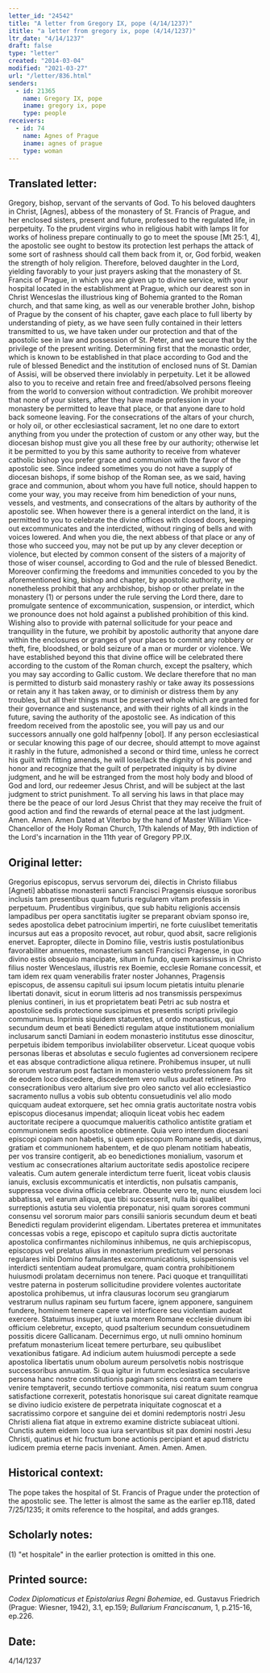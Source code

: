 ```yaml
---
letter_id: "24542"
title: "A letter from Gregory IX, pope (4/14/1237)"
ititle: "a letter from gregory ix, pope (4/14/1237)"
ltr_date: "4/14/1237"
draft: false
type: "letter"
created: "2014-03-04"
modified: "2021-03-27"
url: "/letter/836.html"
senders:
  - id: 21365
    name: Gregory IX, pope
    iname: gregory ix, pope
    type: people
receivers:
  - id: 74
    name: Agnes of Prague
    iname: agnes of prague
    type: woman
---
```

<h2> Translated letter:</h2>Gregory, bishop, servant of the servants of God.  To his beloved daughters in Christ, [Agnes], abbess of the monastery of St. Francis of Prague, and her enclosed sisters, present and future, professed to the regulated life, in perpetuity.
To the prudent virgins who in religious habit with lamps lit for works of holiness prepare continually to go to meet the spouse [Mt 25:1, 4], the apostolic see ought to bestow its protection lest perhaps the attack of some sort of rashness should call them back from it, or, God forbid, weaken the strength of holy religion.  Therefore, beloved daughter in the Lord, yielding favorably to your just prayers asking that the monastery of St. Francis of Prague, in which you are given up to divine service, with your hospital located in the establishment at Prague, which our dearest son in Christ Wenceslas the illustrious king of Bohemia granted to the Roman church, and that same king, as well as our venerable brother John, bishop of Prague by the consent of his chapter, gave each place to full liberty by understanding of piety, as we have seen fully contained in their letters transmitted to us, we have taken under our protection and that of the apostolic see in law and possession of St. Peter, and we secure that by the privilege of the present writing.
Determining first that the monastic order, which is known to be established in that place according to God and the rule of blessed Benedict and the institution of enclosed nuns of St. Damian of Assisi, will be observed there inviolably in perpetuity.  Let it be allowed also to you to receive and retain free and freed/absolved persons fleeing from the world to conversion without contradiction.  We prohibit moreover that none of your sisters, after they have made profession in your monastery be permitted to leave that place, or that anyone dare to hold back someone leaving.
For the consecrations of the altars of your church, or holy oil, or other ecclesiastical sacrament, let no one dare to extort anything from you under the protection of custom or any other way, but the diocesan bishop must give you all these free by our authority; otherwise let it be permitted to you by this same authority to receive from whatever catholic bishop you prefer grace and communion with the favor of the apostolic see.  Since indeed sometimes you do not have a supply of diocesan bishops, if some bishop of the Roman see, as we said, having grace and communion, about whom you have full notice, should happen to come your way, you may receive from him benediction of your nuns, vessels, and vestments, and consecrations of the altars by authority of the apostolic see.  When however there is a general interdict on the land, it is permitted to you to celebrate the divine offices with closed doors, keeping out excommunicates and the interdicted, without ringing of bells and with voices lowered.  And when you die, the next abbess of that place or any of those who succeed you, may not be put up by any clever deception or violence, but elected by common consent of the sisters of a majority of those of wiser counsel, according to God and the rule of blessed Benedict.
Moreover confirming the freedoms and immunities conceded to you by the aforementioned king, bishop and chapter, by apostolic authority, we nonetheless prohibit that any archbishop, bishop or other prelate in the monastery (1) or persons under the rule serving the Lord there, dare to promulgate sentence of excommunication, suspension, or interdict, which we pronounce does not hold against a published prohibition of this kind.  Wishing also to provide with paternal sollicitude for your peace and tranquillity in the future, we prohibit by apostolic authority that anyone dare within the enclosures or granges of your places to commit any robbery or theft, fire, bloodshed, or bold seizure of a man or murder or violence.
We have established beyond this that divine office will be celebrated there according to the custom of the Roman church, except the psaltery, which you may say according to Gallic custom.  We declare therefore that no man is permitted to disturb said monastery rashly or take away its possessions or retain any it has taken away, or to diminish or distress them by any troubles, but all their things must be preserved whole which are granted for their governance and sustenance, and with their rights of all kinds in the future, saving the authority of the apostolic see.  As indication of this freedom received from the apostolic see, you will pay us and our successors annually one gold halfpenny [obol].  If any person ecclesiastical or secular knowing this page of our decree, should attempt to move against it rashly in the future, admonished a second or third time, unless he correct his guilt with fitting amends, he will lose/lack the dignity of his power and honor and recognize that the guilt of perpetrated iniquity is by divine judgment, and he will be estranged from the most holy body and blood of God and lord, our redeemer Jesus Christ, and will be subject at the last judgment to strict punishment.  To all serving his laws in that place may there be the peace of our lord Jesus Christ that they may receive the fruit of good action and find the rewards of eternal peace at the last judgment.  Amen.  Amen.  Amen
Dated at Viterbo by the hand of Master William Vice-Chancellor of the Holy Roman Church, 17th kalends of May, 9th indiction of the Lord's incarnation in the 11th year of Gregory PP.IX.
<h2 class="mt-4"> Original letter:</h2>Gregorius episcopus, servus servorum dei, dilectis in Christo filiabus [Agneti] abbatisse monasterii sancti Francisci Pragensis eiusque sororibus inclusis tam presentibus quam futuris regularem vitam professis in perpetuum.  Prudentibus virginibus, que sub habitu religionis accensis lampadibus per opera sanctitatis iugiter se preparant obviam sponso ire, sedes apostolica debet patrocinium impertiri, ne forte cuiuslibet temeritatis incursus aut eas a proposito revocet, aut robur, quod absit, sacre religionis enervet.  Eapropter, dilecte in Domino filie, vestris iustis postulationibus favorabiliter annuentes, monasterium sancti Francisci Pragense, in quo divino estis obsequio mancipate, situm in fundo, quem karissimus in Christo filius noster Wenceslaus, illustris rex Boemie, ecclesie Romane concessit, et tam idem rex quam venerabilis frater noster Johannes, Pragensis episcopus, de assensu capituli sui ipsum locum pietatis intuitu plenarie libertati donavit, sicut in eorum litteris ad nos transmissis perspeximus plenius contineri, in ius et proprietatem beati Petri ac sub nostra et apostolice sedis protectione suscipimus et presentis scripti privilegio communimus.  Inprimis siquidem statuentes, ut ordo monasticus, qui secundum deum et beati Benedicti regulam atque institutionem monialium inclusarum sancti Damiani in eodem monasterio institutus esse dinoscitur, perpetuis ibidem temporibus inviolabiliter observetur.  Liceat quoque vobis personas liberas et absolutas e seculo fugientes ad conversionem recipere et eas absque contradictione aliqua retinere.  Prohibemus insuper, ut nulli sororum vestrarum post factam in monasterio vestro professionem fas sit de eodem loco discedere, discedentem vero nullus audeat retinere.  Pro consecrationibus vero altarium sive pro oleo sancto vel alio ecclesiastico sacramento nullus a vobis sub obtentu consuetudinis vel alio modo quicquam audeat extorquere, set hec omnia gratis auctoritate nostra vobis episcopus diocesanus impendat; alioquin liceat vobis hec eadem auctoritate recipere a quocumque malueritis catholico antistite gratiam et communionem sedis apostolice obtinente.  Quia vero interdum diocesani episcopi copiam non habetis, si quem episcopum Romane sedis, ut diximus, gratiam et communionem habentem, et de quo plenam notitiam habeatis, per vos transire contigerit, ab eo benedictiones monialium, vasorum et vestium ac consecrationes altarium auctoritate sedis apostolice recipere valeatis.  Cum autem generale interdictum terre fuerit, liceat vobis clausis ianuis, exclusis excommunicatis et interdictis, non pulsatis campanis, suppressa voce divina officia celebrare.  Obeunte vero te, nunc eiusdem loci abbatissa, vel earum aliqua, que tibi successerit, nulla ibi qualibet surreptionis astutia seu violentia preponatur, nisi quam sorores communi consensu vel sororum maior pars consilii sanioris secundum deum et beati Benedicti regulam providerint eligendam.   Libertates preterea et immunitates concessas vobis a rege, episcopo et capitulo supra dictis auctoritate apostolica confirmantes nichilominus inhibemus, ne quis archiepiscopus, episcopus vel prelatus alius in monasterium predictum vel personas regulares inibi Domino famulantes excommunicationis, suispensionis vel interdicti sententiam audeat promulgare, quam contra prohibitionem huiusmodi prolatam decernimus non tenere.  Paci quoque et tranquillitati vestre paterna in posterum sollicitudine providere volentes auctoritate apostolica prohibemus, ut infra clausuras locorum seu grangiarum vestrarum nullus rapinam seu furtum facere, ignem apponere, sanguinem fundere, hominem temere capere vel interficere seu violentiam audeat exercere.  Statuimus insuper, ut iuxta morem Romane ecclesie divinum ibi officium celebretur, excepto, quod psalterium secundum consuetudinem possitis dicere Gallicanam.  Decernimus ergo, ut nulli omnino hominum prefatum monasterium liceat temere perturbare, seu quibuslibet vexationibus fatigare.  Ad indicium autem huiusmodi percepte a sede apostolica libertatis unum obolum aureum persolvetis nobis nostrisque successoribus annuatim.
  Si qua igitur in futurm ecclesiastica secularisve persona hanc nostre constitutionis paginam sciens contra eam temere venire temptaverit, secundo tertiove commonita, nisi reatum suum congrua satisfactione correxerit, potestatis honorisque sui careat dignitate reamque se divino iudicio existere de perpetrata iniquitate cognoscat et a sacratissimo corpore et sanguine dei et domini redemptoris nostri Jesu Christi aliena fiat atque in extremo examine districte subiaceat ultioni.  Cunctis autem eidem loco sua iura servantibus sit pax domini nostri Jesu Christi, quatinus et hic fructum bone actionis percipiant et apud districtu iudicem premia eterne pacis inveniant.  Amen.  Amen.  Amen.
<h2 class="mt-4"> Historical context:</h2>The pope takes the hospital of St. Francis of Prague under the protection of the apostolic see.  The letter is almost the same as the earlier ep.118, dated 7/25/1235; it omits reference to the hospital, and adds granges.
<h2 class="mt-4"> Scholarly notes:</h2>(1) "et hospitale" in the earlier protection is omitted in this one.
<h2 class="mt-4"> Printed source:</h2><p><em>Codex Diplomaticus et Epistolarius Regni Bohemiae</em>, ed. Gustavus Friedrich (Prague: Wiesner, 1942), 3.1, ep.159; <em>Bullarium Franciscanum</em>, 1, p.215-16, ep.226.</p><h2 class="mt-4"> Date:</h2>4/14/1237